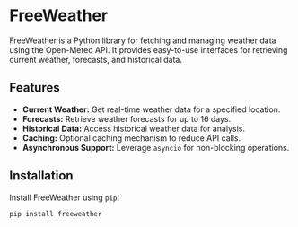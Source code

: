 # FreeWeather

FreeWeather is a Python library for fetching and managing weather data using the Open-Meteo API. It provides easy-to-use interfaces for retrieving current weather, forecasts, and historical data.

## Features

- **Current Weather:** Get real-time weather data for a specified location.
- **Forecasts:** Retrieve weather forecasts for up to 16 days.
- **Historical Data:** Access historical weather data for analysis.
- **Caching:** Optional caching mechanism to reduce API calls.
- **Asynchronous Support:** Leverage `asyncio` for non-blocking operations.

## Installation

Install FreeWeather using `pip`:

```bash
pip install freeweather
